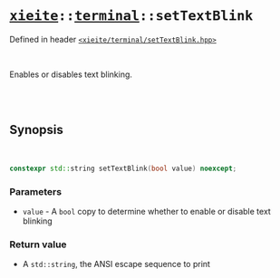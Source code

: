 # [`xieite`](../../README.md)`::`[`terminal`](../../docs/terminal.md)`::setTextBlink`
Defined in header [`<xieite/terminal/setTextBlink.hpp>`](../../include/xieite/terminal/setTextBlink.hpp)

<br/>

Enables or disables text blinking.

<br/><br/>

## Synopsis

<br/>

```cpp
constexpr std::string setTextBlink(bool value) noexcept;
```
### Parameters
- `value` - A `bool` copy to determine whether to enable or disable text blinking
### Return value
- A `std::string`, the ANSI escape sequence to print
